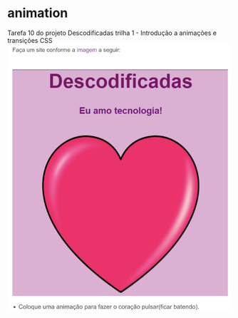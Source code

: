 # animation
Tarefa 10 do projeto Descodificadas trilha 1 - Introdução a animações e transições CSS
![proposta](proposta.png)
